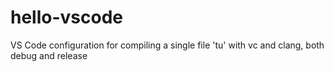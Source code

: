 # hello-vscode
VS Code configuration for compiling a single file 'tu' with vc and clang, both debug and release
